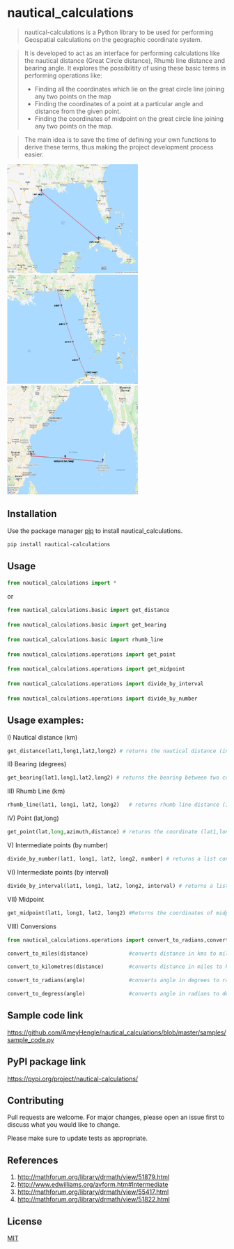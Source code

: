 # nautical_calculations

>nautical-calculations is a Python library to be used for performing Geospatial calculations on the geographic coordinate system. 

>It is developed to act as an interface for performing calculations like the nautical distance (Great Circle distance), Rhumb line distance and bearing angle. It explores the possiblitity of using these basic terms in performing operations like:
>* Finding all the coordinates which lie on the great circle line joining any two points on the map
>* Finding the coordinates of a point at a particular angle and distance from the given point.
>* Finding the coordinates of midpoint on the great circle line joining any two points on the map.

> The main idea is to save the time of defining your own functions to derive these terms, thus making the project development process easier.


<img src = "https://github.com/AmeyHengle/nautical_calculations/blob/master/samples/distance.png" width="300" height = "250"/> <img src = "https://github.com/AmeyHengle/nautical_calculations/blob/master/samples/number.png" width="300" height = "250"/> <img src = "https://github.com/AmeyHengle/nautical_calculations/blob/master/samples/midpoint.png" width="300" height = "250"/> 

## Installation

Use the package manager [pip](https://pip.pypa.io/en/stable/) to install nautical_calculations.

```bash
pip install nautical-calculations
```

## Usage
```python
from nautical_calculations import *
```
or
```python
from nautical_calculations.basic import get_distance

from nautical_calculations.basic import get_bearing

from nautical_calculations.basic import rhumb_line

from nautical_calculations.operations import get_point

from nautical_calculations.operations import get_midpoint

from nautical_calculations.operations import divide_by_interval

from nautical_calculations.operations import divide_by_number
```
## Usage examples:

I) Nautical distance (km)
```python
get_distance(lat1,long1,lat2,long2) # returns the nautical distance (in km) between two coordinates (lat1,long1) and (lat2,long2)
```


II) Bearing (degrees)
```python
get_bearing(lat1,long1,lat2,long2) # returns the bearing between two coordinates (lat1,long1) and (lat2,long2)
```

III) Rhumb Line (km)
```python
rhumb_line(lat1, long1, lat2, long2)   # returns rhumb line distance (in km) between two given coordinates
```

IV) Point (lat,long)
```python
get_point(lat,long,azimuth,distance) # returns the coordinate (lat1,long1) at a particular distance and angle (azimuth) from the given point (lat,long)
```


V) Intermediate points (by number)
```python
divide_by_number(lat1, long1, lat2, long2, number) # returns a list containing all points in between the two specified coordinate pairs (lat-long) given the number value
```

VI) Intermediate points (by interval)
```python
divide_by_interval(lat1, long1, lat2, long2, interval) # returns a list containing all points in between the two specified coordinate pairs (lat-long) given the interval value
```

VII) Midpoint
```python
get_midpoint(lat1, long1, lat2, long2) #Returns the coordinates of midpoint on the rhumb line joining the given endpoint coordinates (lat1,long1,lat2,long2)
```

VIII) Conversions
```python
from nautical_calculations.operations import convert_to_radians,convert_to_miles,convert_to_kilometres,convert_to_degress
```
```python
convert_to_miles(distance)             #converts distance in kms to miles
```
```python
convert_to_kilometres(distance)        #converts distance in miles to kms
```
```python
convert_to_radians(angle)              #converts angle in degrees to radians
```
```python
convert_to_degress(angle)              #converts angle in radians to degrees
```
## Sample code link
https://github.com/AmeyHengle/nautical_calculations/blob/master/samples/sample_code.py

## PyPI package link
https://pypi.org/project/nautical-calculations/

## Contributing
Pull requests are welcome. For major changes, please open an issue first to discuss what you would like to change.

Please make sure to update tests as appropriate.

## References

1) http://mathforum.org/library/drmath/view/51879.html
2) http://www.edwilliams.org/avform.htm#Intermediate
3) http://mathforum.org/library/drmath/view/55417.html
4) http://mathforum.org/library/drmath/view/51822.html

## License
[MIT](https://choosealicense.com/licenses/mit/)
